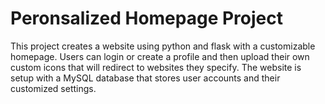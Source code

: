 # Peronsalized Homepage Project
This project creates a website using python and flask with a customizable homepage. Users can login or create a profile and then upload their own custom icons that will redirect to websites they specify. 
The website is setup with a MySQL database that stores user accounts and their customized settings. 
